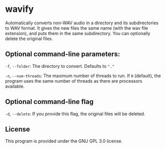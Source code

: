 # wavify
Automatically converts non-WAV audio in a directory and its subdirectories to WAV format. It gives the new files the same name (with the wav file extension), and puts them in the same subdirectory. You can optionally delete the original files.

## Optional command-line parameters:
`-f`, `--folder`: The directory to convert. Defaults to `"."`

`-n`, `--num-threads`: The maximum number of threads to run. If `0` (default), the program uses the same number of threads as there are processors available.

## Optional command-line flag
`-d`, `--delete`: If you provide this flag, the original files will be deleted.

## License
This program is provided under the GNU GPL 3.0 license.

